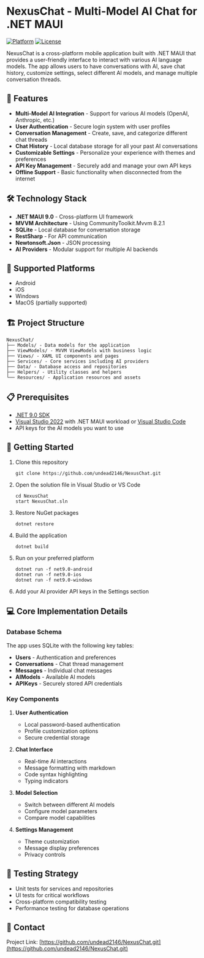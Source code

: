 # NexusChat - Multi-Model AI Chat for .NET MAUI

[![Platform](https://img.shields.io/badge/Platform-.NET%20MAUI-blueviolet)]()
[![License](https://img.shields.io/badge/License-MIT-blue.svg)]()

NexusChat is a cross-platform mobile application built with .NET MAUI that provides a user-friendly interface to interact with various AI language models. The app allows users to have conversations with AI, save chat history, customize settings, select different AI models, and manage multiple conversation threads.

## 🚀 Features

- **Multi-Model AI Integration** - Support for various AI models (OpenAI, Anthropic, etc.)
- **User Authentication** - Secure login system with user profiles
- **Conversation Management** - Create, save, and categorize different chat threads
- **Chat History** - Local database storage for all your past AI conversations
- **Customizable Settings** - Personalize your experience with themes and preferences
- **API Key Management** - Securely add and manage your own API keys
- **Offline Support** - Basic functionality when disconnected from the internet

## 🛠️ Technology Stack

- **.NET MAUI 9.0** - Cross-platform UI framework
- **MVVM Architecture** - Using CommunityToolkit.Mvvm 8.2.1
- **SQLite** - Local database for conversation storage
- **RestSharp** - For API communication
- **Newtonsoft.Json** - JSON processing
- **AI Providers** - Modular support for multiple AI backends

## 📱 Supported Platforms

- Android
- iOS
- Windows
- MacOS (partially supported)

## 🏗️ Project Structure

```
NexusChat/
├── Models/ - Data models for the application
├── ViewModels/ - MVVM ViewModels with business logic
├── Views/ - XAML UI components and pages
├── Services/ - Core services including AI providers
├── Data/ - Database access and repositories
├── Helpers/ - Utility classes and helpers
└── Resources/ - Application resources and assets
```

## 📋 Prerequisites

- [.NET 9.0 SDK](https://dotnet.microsoft.com/download/dotnet/9.0)
- [Visual Studio 2022](https://visualstudio.microsoft.com/vs/) with .NET MAUI workload or [Visual Studio Code](https://code.visualstudio.com/)
- API keys for the AI models you want to use

## 🚀 Getting Started

1. Clone this repository
   ```
   git clone https://github.com/undead2146/NexusChat.git
   ```

2. Open the solution file in Visual Studio or VS Code
   ```
   cd NexusChat
   start NexusChat.sln
   ```

3. Restore NuGet packages
   ```
   dotnet restore
   ```

4. Build the application
   ```
   dotnet build
   ```

5. Run on your preferred platform
   ```
   dotnet run -f net9.0-android
   dotnet run -f net9.0-ios
   dotnet run -f net9.0-windows
   ```

6. Add your AI provider API keys in the Settings section

## 💻 Core Implementation Details

### Database Schema

The app uses SQLite with the following key tables:
- **Users** - Authentication and preferences
- **Conversations** - Chat thread management
- **Messages** - Individual chat messages
- **AIModels** - Available AI models
- **APIKeys** - Securely stored API credentials

### Key Components

1. **User Authentication**
   - Local password-based authentication
   - Profile customization options
   - Secure credential storage

2. **Chat Interface**
   - Real-time AI interactions
   - Message formatting with markdown
   - Code syntax highlighting
   - Typing indicators

3. **Model Selection**
   - Switch between different AI models
   - Configure model parameters
   - Compare model capabilities

4. **Settings Management**
   - Theme customization
   - Message display preferences
   - Privacy controls

## 🧪 Testing Strategy

- Unit tests for services and repositories
- UI tests for critical workflows
- Cross-platform compatibility testing
- Performance testing for database operations

## 📧 Contact

Project Link: [https://github.com/undead2146/NexusChat.git](https://github.com/undead2146/NexusChat.git)

